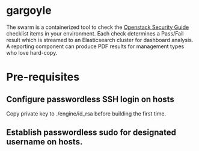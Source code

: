 # gargoyle

The swarm is a containerized tool to check the [Openstack Security Guide](https://docs.openstack.org/security-guide/) checklist items in your environment.
Each check determines a Pass/Fail result which is streamed to an Elasticsearch cluster for dashboard analysis. A reporting component
can produce PDF results for management types who love hard-copy.

# Pre-requisites

## Configure passwordless SSH login on hosts

Copy private key to ./engine/id_rsa before building the first time.

## Establish passwordless sudo for designated username on hosts.

